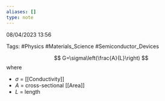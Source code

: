 ```yaml
---
aliases: []
type: note
---
```


08/04/2023 13:56

Tags: #Physics #Materials_Science  #Semiconductor_Devices 


$$
G=\sigma\left(\frac{A}{L}\right)
$$
where
- $\sigma$ = [[Conductivity]]
- $A$ = cross-sectional [[Area]]
- $L$ = length